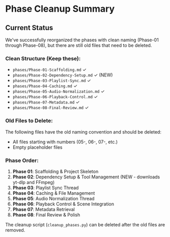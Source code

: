 # Phase Cleanup Summary

## Current Status

We've successfully reorganized the phases with clean naming (Phase-01 through Phase-08), but there are still old files that need to be deleted.

### Clean Structure (Keep these):
- `phases/Phase-01-Scaffolding.md` ✓
- `phases/Phase-02-Dependency-Setup.md` ✓ (NEW)
- `phases/Phase-03-Playlist-Sync.md` ✓
- `phases/Phase-04-Caching.md` ✓
- `phases/Phase-05-Audio-Normalization.md` ✓
- `phases/Phase-06-Playback-Control.md` ✓
- `phases/Phase-07-Metadata.md` ✓
- `phases/Phase-08-Final-Review.md` ✓

### Old Files to Delete:
The following files have the old naming convention and should be deleted:
- All files starting with numbers (05-, 06-, 07-, etc.)
- Empty placeholder files

### Phase Order:
1. **Phase 01**: Scaffolding & Project Skeleton
2. **Phase 02**: Dependency Setup & Tool Management (NEW - downloads yt-dlp and FFmpeg)
3. **Phase 03**: Playlist Sync Thread
4. **Phase 04**: Caching & File Management
5. **Phase 05**: Audio Normalization Thread
6. **Phase 06**: Playback Control & Scene Integration
7. **Phase 07**: Metadata Retrieval
8. **Phase 08**: Final Review & Polish

The cleanup script (`cleanup_phases.py`) can be deleted after the old files are removed.